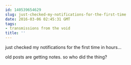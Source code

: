 ```yaml
---
id: 140539654629
slug: just-checked-my-notifications-for-the-first-time
date: 2016-03-06 02:45:31 GMT
tags:
- transmissions from the void
title: ''
---
```

just checked my notifications for the first time in hours... 

old posts are getting notes. so who did the thing?